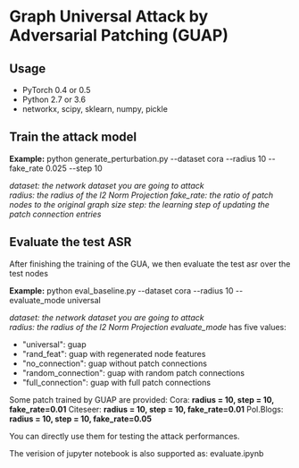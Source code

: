 # Graph Universal Attack by Adversarial Patching (GUAP)

## Usage
* PyTorch 0.4 or 0.5 
* Python 2.7 or 3.6
* networkx, scipy, sklearn, numpy, pickle

## Train the attack model 

**Example:** python generate_perturbation.py --dataset cora --radius 10 --fake_rate 0.025 --step 10

*dataset: the network dataset you are going to attack* \
*radius: the radius of the l2 Norm Projection*
*fake_rate: the ratio of patch nodes to the original graph size*
*step: the learning step of updating the patch connection entries*


## Evaluate the test ASR
After finishing the training of the GUA, we then evaluate the test asr over the test nodes 

**Example:** python eval_baseline.py --dataset cora --radius 10 --evaluate_mode universal 

*dataset: the network dataset you are going to attack* \
*radius: the radius of the l2 Norm Projection*
*evaluate_mode* has five values: 
* "universal": guap
* "rand_feat": guap with regenerated node features
* "no_connection": guap without patch connections
* "random_connection": guap with random patch connections
* "full_connection": guap with full patch connections

Some patch trained by GUAP are provided:
Cora: **radius = 10, step = 10, fake_rate=0.01**
Citeseer: **radius = 10, step = 10, fake_rate=0.01**
Pol.Blogs: **radius = 10, step = 10, fake_rate=0.05**

You can directly use them for testing the attack performances.

The verision of jupyter notebook is also supported as: evaluate.ipynb

